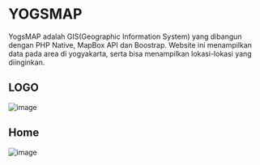 # YOGSMAP
YogsMAP adalah GIS(Geographic Information System) yang dibangun dengan PHP Native, MapBox API dan Boostrap. Website ini menampilkan data pada area di yogyakarta, serta bisa menampilkan lokasi-lokasi yang diinginkan.

## LOGO
![image](https://user-images.githubusercontent.com/59174531/144454609-ab56546b-4c62-4c25-9da5-92a06301e361.png)

## Home
![image](https://user-images.githubusercontent.com/59174531/144454696-99f42ca5-4864-4b1f-b910-ac01d6b5646c.png)
